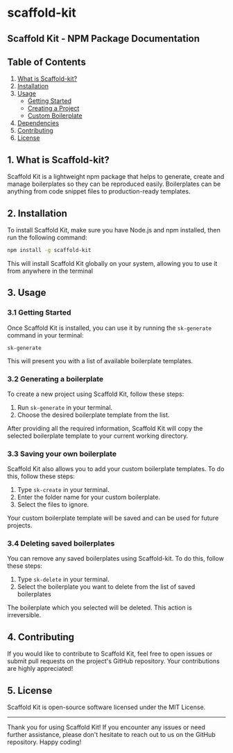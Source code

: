 # scaffold-kit

## Scaffold Kit - NPM Package Documentation

## Table of Contents

1. [What is Scaffold-kit?](#introduction)
2. [Installation](#installation)
3. [Usage](#usage)
    - [Getting Started](#getting-started)
    - [Creating a Project](#creating-a-project)
    - [Custom Boilerplate](#custom-boilerplate)
4. [Dependencies](#dependencies)
5. [Contributing](#contributing)
6. [License](#license)

## 1. What is Scaffold-kit?

Scaffold Kit is a lightweight npm package that helps to generate, create and manage boilerplates so they can be reproduced easily. Boilerplates can be anything from code snippet files to production-ready templates.

## 2. Installation

To install Scaffold Kit, make sure you have Node.js and npm installed, then run the following command:

```bash
npm install -g scaffold-kit
```

This will install Scaffold Kit globally on your system, allowing you to use it from anywhere in the terminal

3\. Usage
---------

### 3.1 Getting Started

Once Scaffold Kit is installed, you can use it by running the `sk-generate` command in your terminal:

`sk-generate`

This will present you with a list of available boilerplate templates.

### 3.2 Generating a boilerplate

To create a new project using Scaffold Kit, follow these steps:

1.  Run `sk-generate` in your terminal.
2.  Choose the desired boilerplate template from the list.

After providing all the required information, Scaffold Kit will copy the selected boilerplate template to your current working directory.

### 3.3 Saving your own boilerplate

Scaffold Kit also allows you to add your custom boilerplate templates. To do this, follow these steps:

1.  Type `sk-create` in your terminal.
2.  Enter the folder name for your custom boilerplate.
3.  Select the files to ignore.

Your custom boilerplate template will be saved and can be used for future projects.

### 3.4 Deleting saved boilerplates

You can remove any saved boilerplates using Scaffold-kit. To do this, follow these steps:

1. Type `sk-delete` in your terminal.
2. Select the boilerplate you want to delete from the list of saved boilerplates

The boilerplate which you selected will be deleted. This action is irreversible.

4\. Contributing
----------------

If you would like to contribute to Scaffold Kit, feel free to open issues or submit pull requests on the project's GitHub repository. Your contributions are highly appreciated!

5\. License
-----------

Scaffold Kit is open-source software licensed under the MIT License. 

* * * * *

Thank you for using Scaffold Kit! If you encounter any issues or need further assistance, please don't hesitate to reach out to us on the GitHub repository. Happy coding!
